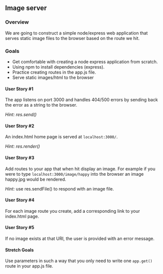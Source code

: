 ## Image server

### Overview
We are going to construct a simple node/express web application that serves static image files to the browser based on the route we hit.

### Goals
* Get comfortable with creating a node express application from scratch.
* Using npm to install dependencies (express).
* Practice creating routes in the app.js file.
* Serve static images/html to the browser

#### User Story #1
The app listens on port 3000 and handles 404/500 errors by sending back the error as a string to the browser.   

*Hint: res.send()*

#### User Story #2
An index.html home page is served at ``localhost:3000/``.

*Hint: res.render()*

#### User Story #3
Add routes to your app that when hit display an image. For example if you were to type ``localhost:3000/image/happy`` into the browser an image happy.jpg would be rendered.

*Hint:* use res.sendFile() to respond with an image file.  

#### User Story #4
For each image route you create, add a corresponding link to your index.html page.

#### User Story #5
If no image exists at that URI, the user is provided with an error message.

#### Stretch Goals
Use parameters in such a way that you only need to write one ``app.get()`` route in your app.js file.
